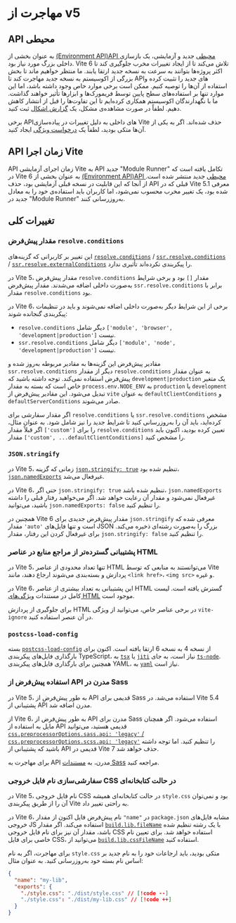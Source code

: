 <!-- # Migration from v5

## Environment API

As part of the new experimental [Environment API](/guide/api-environment.md), a big internal refactoring was needed. Vite 6 strives to avoid breaking changes to ensure most projects can quickly upgrade to the new major. We'll wait until a big portion of the ecosystem has moved to stabilize and start recommending the use of the new APIs. There may be some edge cases but these should only affect low level usage by frameworks and tools. We have worked with maintainers in the ecosystem to mitigate these differences before the release. Please [open an issue](https://github.com/vitejs/vite/issues/new?assignees=&labels=pending+triage&projects=&template=bug_report.yml) if you spot a regression.

Some internal APIs have been removed due to changes in Vite's implementation. If you were relying on one of them, please create a [feature request](https://github.com/vitejs/vite/issues/new?assignees=&labels=enhancement%3A+pending+triage&projects=&template=feature_request.yml).

## Vite Runtime API

The experimental Vite Runtime API evolved into the Module Runner API, released in Vite 6 as part of the new experimental [Environment API](/guide/api-environment). Given that the feature was experimental the removal of the previous API introduced in Vite 5.1 isn't a breaking change, but users will need to update their use to the Module Runner equivalent as part of migrating to Vite 6.

## General Changes

### Default value for `resolve.conditions`

This change does not affect users that did not configure [`resolve.conditions`](/config/shared-options#resolve-conditions) / [`ssr.resolve.conditions`](/config/ssr-options#ssr-resolve-conditions) / [`ssr.resolve.externalConditions`](/config/ssr-options#ssr-resolve-externalconditions).

In Vite 5, the default value for `resolve.conditions` was `[]` and some conditions were added internally. The default value for `ssr.resolve.conditions` was the value of `resolve.conditions`.

From Vite 6, some of the conditions are no longer added internally and need to be included in the config values.
The conditions that are no longer added internally for

- `resolve.conditions` are `['module', 'browser', 'development|production']`
- `ssr.resolve.conditions` are `['module', 'node', 'development|production']`

The default values for those options are updated to the corresponding values and `ssr.resolve.conditions` no longer uses `resolve.conditions` as the default value. Note that `development|production` is a special variable that is replaced with `production` or `development` depending on the value of `process.env.NODE_ENV`. These default values are exported from `vite` as `defaultClientConditions` and `defaultServerConditions`.

If you specified a custom value for `resolve.conditions` or `ssr.resolve.conditions`, you need to update it to include the new conditions.
For example, if you previously specified `['custom']` for `resolve.conditions`, you need to specify `['custom', ...defaultClientConditions]` instead.

### JSON stringify

In Vite 5, when [`json.stringify: true`](/config/shared-options#json-stringify) is set, [`json.namedExports`](/config/shared-options#json-namedexports) was disabled.

From Vite 6, even when `json.stringify: true` is set, `json.namedExports` is not disabled and the value is respected. If you wish to achieve the previous behavior, you can set `json.namedExports: false`.

Vite 6 also introduces a new default value for `json.stringify` which is `'auto'`, which will only stringify large JSON files. To disable this behavior, set `json.stringify: false`.

### Extended support of asset references in HTML elements

In Vite 5, only a few supported HTML elements were able to reference assets that will be processed and bundled by Vite, such as `<link href>`, `<img src>`, etc.

Vite 6 extends the support to even more HTML elements. The full list can be found at the [HTML features](/guide/features.html#html) docs.

To opt-out of HTML processing on certain elements, you can add the `vite-ignore` attribute on the element.

### postcss-load-config

[`postcss-load-config`](https://npmjs.com/package/postcss-load-config) has been updated to v6 from v4. [`tsx`](https://www.npmjs.com/package/tsx) or [`jiti`](https://www.npmjs.com/package/jiti) is now required to load TypeScript postcss config files instead of [`ts-node`](https://www.npmjs.com/package/ts-node). Also [`yaml`](https://www.npmjs.com/package/yaml) is now required to load YAML postcss config files.

### Sass now uses modern API by default

In Vite 5, the legacy API was used by default for Sass. Vite 5.4 added support for the modern API.

From Vite 6, the modern API is used by default for Sass. If you wish to still use the legacy API, you can set [`css.preprocessorOptions.sass.api: 'legacy'` / `css.preprocessorOptions.scss.api: 'legacy'`](/config/shared-options#css-preprocessoroptions). But note that the legacy API support will be removed in Vite 7.

To migrate to the modern API, see [the Sass documentation](https://sass-lang.com/documentation/breaking-changes/legacy-js-api/).

### Customize CSS output file name in library mode

In Vite 5, the CSS output file name in library mode was always `style.css` and cannot be easily changed through the Vite config.

From Vite 6, the default file name now uses `"name"` in `package.json` similar to the JS output files. If [`build.lib.fileName`](/config/build-options.md#build-lib) is set with a string, the value will also be used for the CSS output file name. To explicitly set a different CSS file name, you can use the new [`build.lib.cssFileName`](/config/build-options.md#build-lib) to configure it.

To migrate, if you had relied on the `style.css` file name, you should update references to it to the new name based on your package name. For example:

```json [package.json]
{
  "name": "my-lib",
  "exports": {
    "./style.css": "./dist/style.css" // [!code --]
    "./style.css": "./dist/my-lib.css" // [!code ++]
  }
}
```

If you prefer to stick with `style.css` like in Vite 5, you can set `build.lib.cssFileName: 'style'` instead.

## Advanced

There are other breaking changes which only affect few users.

- [[#17922] fix(css)!: remove default import in ssr dev](https://github.com/vitejs/vite/pull/17922)
  - Support for default import of CSS files was [deprecated in Vite 4](https://v4.vite.dev/guide/migration.html#importing-css-as-a-string) and removed in Vite 5, but it was still unintentionally supported in SSR dev mode. This support is now removed.
- [[#15637] fix!: default `build.cssMinify` to `'esbuild'` for SSR](https://github.com/vitejs/vite/pull/15637)
  - [`build.cssMinify`](/config/build-options#build-cssminify) is now enabled by default even for SSR builds.
- [[#18070] feat!: proxy bypass with WebSocket](https://github.com/vitejs/vite/pull/18070)
  - `server.proxy[path].bypass` is now called for WebSocket upgrade requests and in that case, the `res` parameter will be `undefined`.
- [[#18209] refactor!: bump minimal terser version to 5.16.0](https://github.com/vitejs/vite/pull/18209)
  - Minimal supported terser version for [`build.minify: 'terser'`](/config/build-options#build-minify) was bumped to 5.16.0 from 5.4.0.
- [[#18231] chore(deps): update dependency @rollup/plugin-commonjs to v28](https://github.com/vitejs/vite/pull/18231)
  - [`commonjsOptions.strictRequires`](https://github.com/rollup/plugins/blob/master/packages/commonjs/README.md#strictrequires) is now `true` by default (was `'auto'` before).
    - This may lead to larger bundle sizes but will result in more deterministic builds.
    - If you are specifying a CommonJS file as an entry point, you may need additional steps. Read [the commonjs plugin documentation](https://github.com/rollup/plugins/blob/master/packages/commonjs/README.md#using-commonjs-files-as-entry-points) for more details.
- [[#18243] chore(deps)!: migrate `fast-glob` to `tinyglobby`](https://github.com/vitejs/vite/pull/18243)
  - Range braces (`{01..03}` ⇒ `['01', '02', '03']`) and incremental braces (`{2..8..2}` ⇒ `['2', '4', '6', '8']`) are no longer supported in globs.
- [[#18395] feat(resolve)!: allow removing conditions](https://github.com/vitejs/vite/pull/18395)
  - This PR not only introduces a breaking change mentioned above as "Default value for `resolve.conditions`", but also makes `resolve.mainFields` to not be used for no-externalized dependencies in SSR. If you were using `resolve.mainFields` and want to apply that to no-externalized dependencies in SSR, you can use [`ssr.resolve.mainFields`](/config/ssr-options#ssr-resolve-mainfields).
- [[#18493] refactor!: remove fs.cachedChecks option](https://github.com/vitejs/vite/pull/18493)
  - This opt-in optimization was removed due to edge cases when writing a file in a cached folder and immediately importing it.
- ~~[[#18697] fix(deps)!: update dependency dotenv-expand to v12](https://github.com/vitejs/vite/pull/18697)~~
  - ~~Variables used in interpolation should be declared before the interpolation now. For more details, see [the `dotenv-expand` changelog](https://github.com/motdotla/dotenv-expand/blob/v12.0.1/CHANGELOG.md#1200-2024-11-16).~~ This breaking change was reverted in v6.1.0.
- [[#16471] feat: v6 - Environment API](https://github.com/vitejs/vite/pull/16471)

  - Updates to an SSR-only module no longer triggers a full page reload in the client. To return to the previous behaviour, a custom Vite plugin can be used:
    <details>
    <summary>Click to expand example</summary>

    ```ts
    import type { Plugin, EnvironmentModuleNode } from 'vite'

    function hmrReload(): Plugin {
      return {
        name: 'hmr-reload',
        enforce: 'post',
        hotUpdate: {
          order: 'post',
          handler({ modules, server, timestamp }) {
            if (this.environment.name !== 'ssr') return

            let hasSsrOnlyModules = false

            const invalidatedModules = new Set<EnvironmentModuleNode>()
            for (const mod of modules) {
              if (mod.id == null) continue
              const clientModule =
                server.environments.client.moduleGraph.getModuleById(mod.id)
              if (clientModule != null) continue

              this.environment.moduleGraph.invalidateModule(
                mod,
                invalidatedModules,
                timestamp,
                true,
              )
              hasSsrOnlyModules = true
            }

            if (hasSsrOnlyModules) {
              server.ws.send({ type: 'full-reload' })
              return []
            }
          },
        },
      }
    }
    ```

    </details>

## Migration from v4

Check the [Migration from v4 Guide](https://v5.vite.dev/guide/migration.html) in the Vite v5 docs first to see the needed changes to port your app to Vite 5, and then proceed with the changes on this page. -->








<!-- 



# مهاجرت از نسخه v5

## API محیط

به عنوان بخشی از [API محیط آزمایشی](/guide/api-environment.md)، نیاز به بازسازی داخلی بزرگی بود. Vite 6 تلاش دارد تا تغییرات غیرقابل برگشتی را کاهش دهد تا پروژه‌ها بتوانند به راحتی به نسخه جدید ارتقا یابند. ما منتظریم تا بخش بزرگی از اکوسیستم به این نسخه مهاجرت کند و سپس استفاده از APIهای جدید را توصیه کنیم. ممکن است برخی موارد خاص وجود داشته باشد که بیشتر بر استفاده سطح پایین توسط فریم‌ورک‌ها و ابزارها تأثیر می‌گذارد. ما با نگهدارندگان در اکوسیستم همکاری کرده‌ایم تا این تفاوت‌ها قبل از انتشار کاهش یابند. اگر بازگشتی را مشاهده کردید، لطفاً [یک مشکل جدید باز کنید](https://github.com/vitejs/vite/issues/new?assignees=&labels=pending+triage&projects=&template=bug_report.yml).

برخی از APIهای داخلی به دلیل تغییرات در پیاده‌سازی Vite حذف شده‌اند. اگر به یکی از آن‌ها وابسته بودید، لطفاً یک [درخواست ویژگی](https://github.com/vitejs/vite/issues/new?assignees=&labels=enhancement%3A+pending+triage&projects=&template=feature_request.yml) ایجاد کنید.

## API زمان اجرا Vite

API زمان اجرای آزمایشی Vite به API اجرایی ماژول تبدیل شد و در Vite 6 همراه با [API محیط آزمایشی](/guide/api-environment) منتشر شد. از آن‌جا که این ویژگی آزمایشی بود، حذف API قبلی که در Vite 5.1 معرفی شده بود، تغییر غیرقابل برگشتی نیست، اما کاربران باید برای مهاجرت به Vite 6، استفاده خود را به معادل‌های API اجرایی ماژول به‌روز کنند.

## تغییرات عمومی

### مقدار پیش‌فرض برای resolve.conditions

این تغییر بر کاربرانی که تنظیمات [resolve.conditions](/config/shared-options#resolve-conditions) / [ssr.resolve.conditions](/config/ssr-options#ssr-resolve-conditions) / [ssr.resolve.externalConditions](/config/ssr-options#ssr-resolve-externalconditions) را پیکربندی نکرده‌اند تأثیر نمی‌گذارد.

در Vite 5، مقدار پیش‌فرض برای resolve.conditions برابر [] بود و برخی شرایط به صورت داخلی اضافه می‌شدند. مقدار پیش‌فرض برای ssr.resolve.conditions همان مقدار resolve.conditions بود.

از Vite 6 به بعد، برخی شرایط دیگر به صورت داخلی اضافه نمی‌شوند و باید در مقادیر پیکربندی گنجانده شوند.
شرایطی که دیگر به صورت داخلی اضافه نمی‌شوند به شرح زیر است:

- resolve.conditions: ['module', 'browser', 'development|production']
- ssr.resolve.conditions: ['module', 'node', 'development|production']

مقدار پیش‌فرض برای این گزینه‌ها به مقادیر معادل به‌روز شده است و ssr.resolve.conditions دیگر از resolve.conditions به عنوان مقدار پیش‌فرض استفاده نمی‌کند. توجه داشته باشید که development|production یک متغیر خاص است که با توجه به مقدار process.env.NODE_ENV به production یا development تبدیل می‌شود. این مقادیر پیش‌فرض از Vite به عنوان defaultClientConditions و defaultServerConditions صادر شده‌اند.

اگر شما یک مقدار سفارشی برای resolve.conditions یا ssr.resolve.conditions مشخص کرده‌اید، باید آن را به‌روز کنید تا شرایط جدید را شامل شود.
برای مثال، اگر قبلاً ['custom'] را برای resolve.conditions مشخص کرده‌اید، باید آن را به ['custom', ...defaultClientConditions] به‌روز کنید.

### JSON stringify

در Vite 5، زمانی که [json.stringify: true](/config/shared-options#json-stringify) تنظیم می‌شد، [json.namedExports](/config/shared-options#json-namedexports) غیرفعال می‌شد.

از Vite 6 به بعد، حتی زمانی که json.stringify: true تنظیم شود، json.namedExports غیرفعال نمی‌شود و مقدار آن رعایت می‌شود. اگر می‌خواهید رفتار قبلی را داشته باشید، می‌توانید json.namedExports: false را تنظیم کنید.

Vite 6 همچنین یک مقدار پیش‌فرض جدید برای json.stringify معرفی کرده است که به صورت 'auto' تنظیم شده است و فقط فایل‌های JSON بزرگ را رشته‌ای می‌کند. برای غیرفعال کردن این رفتار، json.stringify: false را تنظیم کنید.

### پشتیبانی گسترش‌یافته از ارجاع‌های دارایی در عناصر HTML

در Vite 5، تنها برخی از عناصر HTML پشتیبانی شده قادر به ارجاع به دارایی‌هایی بودند که توسط Vite پردازش و بسته‌بندی می‌شدند، مانند <link href>، <img src> و غیره.

Vite 6 پشتیبانی را به سایر عناصر HTML گسترش می‌دهد. لیست کامل این عناصر را می‌توانید در مستندات [ویژگی‌های HTML](/guide/features.html#html) بیابید.

برای جلوگیری از پردازش HTML روی برخی از عناصر، می‌توانید ویژگی vite-ignore را به آن‌ها اضافه کنید.

### postcss-load-config

[postcss-load-config](https://npmjs.com/package/postcss-load-config) از نسخه v4 به v6 به‌روز شده است. اکنون برای بارگذاری فایل‌های پیکربندی postcss تایپ‌اسکریپت، به [tsx](https://www.npmjs.com/package/tsx) یا [jiti](https://www.npmjs.com/package/jiti) نیاز دارید و دیگر از [ts-node](https://www.npmjs.com/package/ts-node) استفاده نمی‌شود. همچنین برای بارگذاری فایل‌های پیکربندی YAML postcss به [yaml](https://www.npmjs.com/package/yaml) نیاز دارید.

### Sass اکنون به صورت پیش‌فرض از API مدرن استفاده می‌کند

در Vite 5، به طور پیش‌فرض از API قدیمی برای Sass استفاده می‌شد. Vite 5.4 پشتیبانی از API مدرن را اضافه کرد.

از Vite 6 به بعد، به طور پیش‌فرض از API مدرن برای Sass استفاده می‌شود. اگر همچنان می‌خواهید از API قدیمی استفاده کنید، می‌توانید تنظیمات [css.preprocessorOptions.sass.api: 'legacy' / css.preprocessorOptions.scss.api: 'legacy'](/config/shared-options#css-preprocessoroptions) را انجام دهید. اما توجه داشته باشید که پشتیبانی از API قدیمی در Vite 7 حذف خواهد شد.

برای مهاجرت به API مدرن، به مستندات [Sass](https://sass-lang.com/documentation/breaking-changes/legacy-js-api/) مراجعه کنید.

### سفارشی‌سازی نام فایل خروجی CSS در حالت کتابخانه

در Vite 5، نام فایل CSS خروجی در حالت کتابخانه همیشه style.css بود و به راحتی نمی‌شد آن را از طریق پیکربندی Vite تغییر داد.

از Vite 6 به بعد، نام فایل پیش‌فرض اکنون از "name" در فایل package.json استفاده می‌کند، مشابه با فایل‌های خروجی JS. اگر [build.lib.fileName](/config/build-options.md#build-lib) با یک رشته تنظیم شود، این مقدار همچنین برای نام فایل CSS خروجی استفاده خواهد شد. برای تنظیم نام فایل CSS به طور صریح، می‌توانید از [build.lib.cssFileName](/config/build-options.md#build-lib) استفاده کنید.

برای مهاجرت، اگر به نام style.css وابسته بودید، باید مراجع به آن را به نام جدید براساس نام بسته خود به‌روز کنید. به عنوان مثال:

json [package.json]
```json
{
  "name": "my-lib",
  "exports": {
    "./style.css": "./dist/style.css" // [!code --]
    "./style.css": "./dist/my-lib.css" // [!code ++]
  }
}
```

اگر ترجیح می‌دهید که مانند Vite 5 از `style.css` استفاده کنید، می‌توانید به جای آن `build.lib.cssFileName: 'style'` را تنظیم کنید.

## پیشرفته

تغییرات شکستن دیگری وجود دارد که فقط بر تعداد کمی از کاربران تأثیر می‌گذارد.

- [[#17922] fix(css)!: حذف واردات پیش‌فرض در SSR dev](https://github.com/vitejs/vite/pull/17922)
  - پشتیبانی از واردات پیش‌فرض فایل‌های CSS در [Vite 4](https://v4.vite.dev/guide/migration.html#importing-css-as-a-string) منسوخ شد و در Vite 5 حذف شد، اما همچنان به طور تصادفی در حالت توسعه SSR پشتیبانی می‌شد. این پشتیبانی اکنون حذف شده است.
- [[#15637] fix!: تنظیم پیش‌فرض `build.cssMinify` به `'esbuild'` برای SSR](https://github.com/vitejs/vite/pull/15637)
  - [`build.cssMinify`](/config/build-options#build-cssminify) اکنون به طور پیش‌فرض حتی برای ساخت‌های SSR فعال است.
- [[#18070] feat!: عبور از پراکسی با WebSocket](https://github.com/vitejs/vite/pull/18070)
  - اکنون برای درخواست‌های ارتقاء WebSocket از `server.proxy[path].bypass` استفاده می‌شود و در این حالت، پارامتر `res` مقدار `undefined` خواهد داشت.
- [[#18209] refactor!: افزایش نسخه حداقلی terser به 5.16.0](https://github.com/vitejs/vite/pull/18209)
  - نسخه حداقلی terser برای [`build.minify: 'terser'`](/config/build-options#build-minify) از 5.4.0 به 5.16.0 افزایش یافت.
- [[#18231] chore(deps): به‌روزرسانی وابستگی @rollup/plugin-commonjs به v28](https://github.com/vitejs/vite/pull/18231)
  - [`commonjsOptions.strictRequires`](https://github.com/rollup/plugins/blob/master/packages/commonjs/README.md#strictrequires) اکنون به طور پیش‌فرض `true` است (قبلاً `'auto'` بود).
    - این ممکن است منجر به حجم‌های بزرگتر بسته‌ها شود، اما باعث می‌شود ساخت‌ها به‌طور دقیق‌تر انجام شوند.
    - اگر یک فایل CommonJS را به عنوان نقطه ورودی مشخص کرده‌اید، ممکن است به اقدامات اضافی نیاز داشته باشید. برای جزئیات بیشتر، به [مستندات پلاگین commonjs](https://github.com/rollup/plugins/blob/master/packages/commonjs/README.md#using-commonjs-files-as-entry-points) مراجعه کنید.
- [[#18243] chore(deps)!: مهاجرت `fast-glob` به `tinyglobby`](https://github.com/vitejs/vite/pull/18243)
  - براکت‌های بازه (`{01..03}` ⇒ `['01', '02', '03']`) و براکت‌های افزایشی (`{2..8..2}` ⇒ `['2', '4', '6', '8']`) دیگر در glob‌ها پشتیبانی نمی‌شوند.
- [[#18395] feat(resolve)!: اجازه حذف شرایط](https://github.com/vitejs/vite/pull/18395)
  - این PR نه تنها تغییر شکستن ذکر شده به عنوان "مقدار پیش‌فرض برای `resolve.conditions`" را معرفی می‌کند، بلکه باعث می‌شود `resolve.mainFields` برای وابستگی‌های بدون خروجی در SSR استفاده نشود. اگر از `resolve.mainFields` استفاده می‌کنید و می‌خواهید آن را برای وابستگی‌های بدون خروجی در SSR اعمال کنید، می‌توانید از [`ssr.resolve.mainFields`](/config/ssr-options#ssr-resolve-mainfields) استفاده کنید.
- [[#18493] refactor!: حذف گزینه fs.cachedChecks](https://github.com/vitejs/vite/pull/18493)
  - این بهینه‌سازی اختیاری به دلیل موارد خاص هنگام نوشتن یک فایل در یک پوشه کش‌شده و بلافاصله وارد کردن آن حذف شد.
- ~~[[#18697] fix(deps)!: به‌روزرسانی وابستگی dotenv-expand به v12](https://github.com/vitejs/vite/pull/18697)~~
  - ~~متغیرهایی که در جایگزینی استفاده می‌شوند باید قبل از جایگزینی اعلام شوند. برای جزئیات بیشتر، به [تغییرات changelog dotenv-expand](https://github.com/motdotla/dotenv-expand/blob/v12.0.1/CHANGELOG.md#1200-2024-11-16) مراجعه کنید.~~ این تغییر در v6.1.0 بازگشت داده شد.
- [[#16471] feat: v6 - API محیط](https://github.com/vitejs/vite/pull/16471)





 

 - به‌روزرسانی‌های ماژول مخصوص SSR دیگر باعث بارگذاری کامل صفحه در کلاینت نمی‌شود. برای بازگشت به رفتار قبلی، می‌توان از یک پلاگین سفارشی Vite استفاده کرد:
    <details>
    <summary>برای مشاهده مثال کلیک کنید</summary>


    ```ts
    import type { Plugin, EnvironmentModuleNode } from 'vite'

    function hmrReload(): Plugin {
      return {
        name: 'hmr-reload',
        enforce: 'post',
        hotUpdate: {
          order: 'post',
          handler({ modules, server, timestamp }) {
            if (this.environment.name !== 'ssr') return

            let hasSsrOnlyModules = false

            const invalidatedModules = new Set<EnvironmentModuleNode>()
            for (const mod of modules) {
              if (mod.id == null) continue
              const clientModule =
                server.environments.client.moduleGraph.getModuleById(mod.id)
              if (clientModule != null) continue

              this.environment.moduleGraph.invalidateModule(
                mod,
                invalidatedModules,
                timestamp,
                true,
              )
              hasSsrOnlyModules = true
            }

            if (hasSsrOnlyModules) {
              server.ws.send({ type: 'full-reload' })
              return []
            }
          },
        },
      }
    }
    ```

    </details>


## مهاجرت از نسخه v4

ابتدا [راهنمای مهاجرت از نسخه v4](https://v5.vite.dev/guide/migration.html) را در مستندات Vite v5 بررسی کنید تا تغییرات مورد نیاز برای انتقال اپلیکیشن خود به Vite 5 را مشاهده کنید و سپس به تغییرات این صفحه بپردازید. -->





# مهاجرت از v5

## API محیطی

به عنوان بخشی از [(Environment API)API محیطی](/guide/api-environment.md) جدید و آزمایشی، یک بازسازی داخلی بزرگ مورد نیاز بود. Vite 6 تلاش می‌کند تا از ایجاد تغییرات مخرب جلوگیری کند تا اکثر پروژه‌ها بتوانند به سرعت به نسخه جدید ارتقا یابند. ما منتظر خواهیم ماند تا بخش بزرگی از اکوسیستم به نسخه جدید مهاجرت کند تا APIهای جدید را تثبیت کرده و استفاده از آن‌ها را توصیه کنیم. ممکن است برخی موارد خاص وجود داشته باشد، اما این موارد تنها بر استفاده‌های سطح پایین توسط فریمورک‌ها و ابزارها تأثیر خواهند گذاشت. ما با نگهدارندگان اکوسیستم همکاری کرده‌ایم تا این تفاوت‌ها را قبل از انتشار کاهش دهیم. لطفاً در صورت مشاهده‌ی مشکل، یک [گزارش اشکال](https://github.com/vitejs/vite/issues/new?assignees=&labels=pending+triage&projects=&template=bug_report.yml) ثبت کنید.

برخی APIهای داخلی به دلیل تغییرات در پیاده‌سازی Vite حذف شده‌اند. اگر به یکی از آن‌ها متکی بودید، لطفاً یک [درخواست ویژگی](https://github.com/vitejs/vite/issues/new?assignees=&labels=enhancement%3A+pending+triage&projects=&template=feature_request.yml) ایجاد کنید.

## API زمان اجرا Vite

API زمان اجرای آزمایشی Vite به API جدید "Module Runner" تکامل یافته است که در Vite 6 به عنوان بخشی از [(Environment API)API محیطی](/guide/api-environment) جدید منتشر شده است. از آنجا که این قابلیت در نسخه قبلی آزمایشی بود، حذف API قبلی که در Vite 5.1 معرفی شده بود، یک تغییر مخرب محسوب نمی‌شود، اما کاربران باید استفاده‌ی خود را به معادل جدید در "Module Runner" به‌روزرسانی کنند.

## تغییرات کلی

### مقدار پیش‌فرض `resolve.conditions`

این تغییر بر کاربرانی که گزینه‌های [`resolve.conditions`](/config/shared-options#resolve-conditions) / [`ssr.resolve.conditions`](/config/ssr-options#ssr-resolve-conditions) / [`ssr.resolve.externalConditions`](/config/ssr-options#ssr-resolve-externalconditions) را پیکربندی نکرده‌اند تأثیری ندارد.

در Vite 5، مقدار پیش‌فرض `resolve.conditions` مقدار `[]` بود و برخی شرایط به‌صورت داخلی اضافه می‌شدند. مقدار پیش‌فرض `ssr.resolve.conditions` برابر با مقدار `resolve.conditions` بود.

در Vite 6، برخی از این شرایط دیگر به‌صورت داخلی اضافه نمی‌شوند و باید در تنظیمات پیکربندی گنجانده شوند:

- `resolve.conditions` دیگر شامل `['module', 'browser', 'development|production']` نیست.
- `ssr.resolve.conditions` دیگر شامل `['module', 'node', 'development|production']` نیست.

مقادیر پیش‌فرض این گزینه‌ها به مقادیر مربوطه به‌روز شده و `ssr.resolve.conditions` دیگر از مقدار `resolve.conditions` به عنوان مقدار پیش‌فرض استفاده نمی‌کند. توجه داشته باشید که `development|production` یک متغیر خاص است که بسته به مقدار `process.env.NODE_ENV` به `production` یا `development` تبدیل می‌شود. این مقادیر پیش‌فرض از `vite` به عنوان `defaultClientConditions` و `defaultServerConditions` صادر می‌شوند.

اگر مقدار سفارشی برای `resolve.conditions` یا `ssr.resolve.conditions` مشخص کرده‌اید، باید آن را به‌روزرسانی کنید تا شرایط جدید را نیز شامل شود. به عنوان مثال، اگر قبلاً مقدار `['custom']` را برای `resolve.conditions` تعیین کرده بودید، اکنون باید مقدار `['custom', ...defaultClientConditions]` را مشخص کنید.

### `JSON.stringify`

در Vite 5، زمانی که گزینه [`json.stringify: true`](/config/shared-options#json-stringify) تنظیم شده بود، [`json.namedExports`](/config/shared-options#json-namedexports) غیرفعال می‌شد.

در Vite 6، حتی اگر `json.stringify: true` تنظیم شده باشد، `json.namedExports` غیرفعال نمی‌شود و مقدار آن رعایت خواهد شد. اگر می‌خواهید رفتار قبلی را داشته باشید، می‌توانید `json.namedExports: false` را تنظیم کنید.

همچنین در Vite 6 مقدار پیش‌فرض جدیدی برای `json.stringify` معرفی شده که مقدار `'auto'` است و تنها فایل‌های JSON بزرگ را به‌صورت رشته‌ای ذخیره می‌کند. برای غیرفعال کردن این رفتار، مقدار `json.stringify: false` را تنظیم کنید.

### پشتیبانی گسترده‌تر از مراجع منابع در عناصر HTML

در Vite 5، تنها تعداد محدودی از عناصر HTML می‌توانستند به منابعی که توسط Vite پردازش و بسته‌بندی می‌شوند ارجاع دهند، مانند `<link href>`، `<img src>` و غیره.

در Vite 6، این پشتیبانی به تعداد بیشتری از عناصر HTML گسترش یافته است. لیست کامل در مستندات [ویژگی‌های HTML](/guide/features.html#html) موجود است.

برای جلوگیری از پردازش HTML در برخی عناصر خاص، می‌توانید از ویژگی `vite-ignore` در آن عنصر استفاده کنید.

### `postcss-load-config`

بسته [`postcss-load-config`](https://npmjs.com/package/postcss-load-config) از نسخه 4 به نسخه 6 ارتقا یافته است. اکنون برای بارگذاری فایل‌های پیکربندی TypeScript، به [`tsx`](https://www.npmjs.com/package/tsx) یا [`jiti`](https://www.npmjs.com/package/jiti) نیاز است، به جای [`ts-node`](https://www.npmjs.com/package/ts-node). همچنین برای بارگذاری فایل‌های پیکربندی YAML، به [`yaml`](https://www.npmjs.com/package/yaml) نیاز است.

### استفاده پیش‌فرض از API مدرن در Sass

در Vite 5، به طور پیش‌فرض از API قدیمی برای Sass استفاده می‌شد. در Vite 5.4 پشتیبانی از API مدرن اضافه شد.

از Vite 6، به طور پیش‌فرض از API مدرن برای Sass استفاده می‌شود. اگر همچنان مایل به استفاده از API قدیمی هستید، می‌توانید [`css.preprocessorOptions.sass.api: 'legacy'` / `css.preprocessorOptions.scss.api: 'legacy'`](/config/shared-options#css-preprocessoroptions) را تنظیم کنید. اما توجه داشته باشید که پشتیبانی از API قدیمی در Vite 7 حذف خواهد شد.

برای مهاجرت به API مدرن، به [مستندات Sass](https://sass-lang.com/documentation/breaking-changes/legacy-js-api/) مراجعه کنید.

### سفارشی‌سازی نام فایل خروجی CSS در حالت کتابخانه‌ای

در Vite 5، نام فایل خروجی CSS در حالت کتابخانه‌ای همیشه `style.css` بود و نمی‌توان آن را از طریق پیکربندی Vite به راحتی تغییر داد.

در Vite 6، نام پیش‌فرض فایل اکنون از مقدار `"name"` در `package.json` مشابه فایل‌های خروجی JS استفاده می‌کند. اگر مقدار [`build.lib.fileName`](/config/build-options.md#build-lib) با یک رشته تنظیم شده باشد، مقدار آن نیز برای نام فایل خروجی CSS استفاده خواهد شد. برای تعیین نام خاصی برای فایل CSS، می‌توانید از [`build.lib.cssFileName`](/config/build-options.md#build-lib) استفاده کنید.

برای مهاجرت، اگر به نام `style.css` متکی بودید، باید ارجاعات خود را به نام جدید بر اساس نام بسته خود به‌روزرسانی کنید. به عنوان مثال:

```json [package.json]
{
  "name": "my-lib",
  "exports": {
    "./style.css": "./dist/style.css" // [!code --]
    "./style.css": "./dist/my-lib.css" // [!code ++]
  }
}
```
